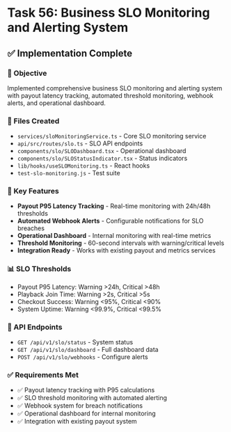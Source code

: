 # Task 56: Business SLO Monitoring and Alerting System

## ✅ Implementation Complete

### 🎯 Objective
Implemented comprehensive business SLO monitoring and alerting system with payout latency tracking, automated threshold monitoring, webhook alerts, and operational dashboard.

### 📁 Files Created
- `services/sloMonitoringService.ts` - Core SLO monitoring service
- `api/src/routes/slo.ts` - SLO API endpoints
- `components/slo/SLODashboard.tsx` - Operational dashboard
- `components/slo/SLOStatusIndicator.tsx` - Status indicators
- `lib/hooks/useSLOMonitoring.ts` - React hooks
- `test-slo-monitoring.js` - Test suite

### 🚨 Key Features
- **Payout P95 Latency Tracking** - Real-time monitoring with 24h/48h thresholds
- **Automated Webhook Alerts** - Configurable notifications for SLO breaches
- **Operational Dashboard** - Internal monitoring with real-time metrics
- **Threshold Monitoring** - 60-second intervals with warning/critical levels
- **Integration Ready** - Works with existing payout and metrics services

### 📊 SLO Thresholds
- Payout P95 Latency: Warning >24h, Critical >48h
- Playback Join Time: Warning >2s, Critical >5s
- Checkout Success: Warning <95%, Critical <90%
- System Uptime: Warning <99.9%, Critical <99.5%

### 🔧 API Endpoints
- `GET /api/v1/slo/status` - System status
- `GET /api/v1/slo/dashboard` - Full dashboard data
- `POST /api/v1/slo/webhooks` - Configure alerts

### ✅ Requirements Met
- ✅ Payout latency tracking with P95 calculations
- ✅ SLO threshold monitoring with automated alerting
- ✅ Webhook system for breach notifications
- ✅ Operational dashboard for internal monitoring
- ✅ Integration with existing payout system